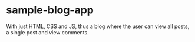 # sample-blog-app
With just HTML, CSS and JS, thus a blog where the user can view all posts, a single post and view comments. 
